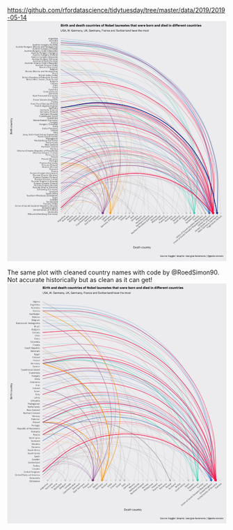 https://github.com/rfordatascience/tidytuesday/tree/master/data/2019/2019-05-14  
![](nobel.png)

The same plot with cleaned country names with code by @RoedSimon90. Not accurate historically but as clean as it can get!
![](nobelClean.png)